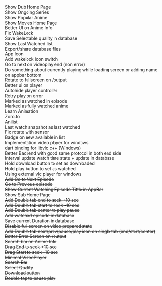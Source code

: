   
Show Dub Home Page  
Show Ongoing Series  
Show Popular Anime  
Show Movies Home Page  
Better UI on Anime Info  
Fix WakeLock  
Save Selectable quality in database  
Show Last Watched list  
Export/share database files  
App Icon  
Add wakelock icon switch  
Go to next on videoplay end (non error)  
Do something about currently playing while loading screen or adding name on appbar bottom  
Rotate to fullscreen on /output  
Better ui on player  
Autohide player controller  
Retry play on error  
Marked as watched in episode  
Marked as fully watched anime  
Learn Animation  
Zoro.to  
Anilist  
Last watch snapshot as last watched  
Fix rotate with sensor  
Badge on new available in list  
Implementation video player for windows  
dart binding for libvlc c++ (Windows)  
Better Backend with good same protocol in both end side  
Interval update watch time state + update in database  
Hold download button to set as downloaded  
Hold play button to set as watched  
Using external vlc player for windows  
~~Add Go to Next Episode~~  
~~Go to Previous episode~~  
~~Show Current Watching Episode Tittle in AppBar~~  
~~Show Sub Home Page~~  
~~Add Double tab end to seek +10 sec~~  
~~Add Double tab start to seek -10 sec~~  
~~Add Double tab center to play pause~~  
~~Add watched episode in database~~  
~~Save current Duration in database~~  
~~Disable full screen on video prepared state~~  
~~Add Double tab next/prev/pause/play icon on single tab (end/start/center)~~  
~~Better Error Screen on /output~~  
~~Search bar on Anime Info~~  
~~Drag End to seek +10 sec~~  
~~Drag Start to seek -10 sec~~  
~~Minimal VideoPlayer~~  
~~Search Bar~~  
~~Select Quality~~  
~~Download button~~  
~~Double tap to pause play~~  

